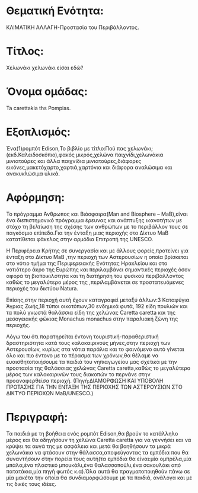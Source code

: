 # Θεματική Ενότητα:
ΚΛΙΜΑΤΙΚΗ ΑΛΛΑΓΗ-Προστασία του Περιβάλλοντος.
# Τίτλος:
Χελωνάκι χελωνάκι είσαι εδώ?
# Όνομα ομάδας:
Ta carettakia ths Pompias.
# Εξοπλισμός: 
Ένα(1)ρομπότ Edison,Το βιβλίο με τίτλο:Πού πας χελωνάκι;(εκδ.Καλειδοσκόπιο),φακός μικρός,χελώνα παιχνίδι,χελωνάκια μινιατούρες 
και άλλα παιχνίδια μινιατούρες,διάφορες εικόνες,μακετόχαρτο,χαρτιά,χαρτόνια και διάφορα αναλώσιμα και ανακυκλώσιμα υλικά.
# Αφόρμηση:
Το πρόγραμμα Άνθρωπος και Βιόσφαιρα(Man  and  Biosphere – MaB),είναι ένα διεπιστημονικό πρόγραμμα έρευνας και ανάπτυξης ικανοτήτων 
με στόχο τη βελτίωση της σχέσης των ανθρώπων με το περιβάλλον τους σε παγκόσμιο επίπεδο.Για την ένταξη μιας περιοχής στο Δίκτυο 
MaB κατατίθεται φάκελος στην αρμόδια Επιτροπή της UNESCO.

Η Περιφέρεια Κρήτης σε συνεργασία και με άλλους φορείς,προτείνει για ένταξη στο Δίκτυο MaB ,την περιοχή των Αστερουσίων η οποία
βρίσκεται στο νότιο τμήμα της Περιφερειακής Ενότητας Ηρακλείου και στο νοτιότερο άκρο της Ευρώπης και περιλαμβάνει σημαντικές 
περιοχές όσον αφορά τη βιοποικιλότητα και τη διατήρηση του φυσικού περιβάλλοντος καθώς το μεγαλύτερο μέρος της ,περιλαμβάνεται 
σε προστατευόμενες περιοχές του δικτύου Natura.

Επίσης,στην περιοχή αυτή έχουν καταγραφεί μεταξύ άλλων:3 Καταφύγια Άγριας Ζωής,18 τύποι οικοτόπων,30 ενδημικά φυτά, 192 είδη πουλιών
και τα πολύ γνωστά θαλάσσια είδη της χελώνας Caretta  caretta και της μεσογειακής φώκιας  Monachus  monachus στην
παραλιακή ζώνη της περιοχής.

Λόγω του ότι παρατηρείται έντονη τουριστική-παραθεριστική δραστηριότητα κατά τους καλοκαιρινούς μήνες,στην περιοχή των Αστερουσίων,
κυρίως στα νότια παράλια και το φαινόμενο αυτό γίνεται όλο και πιο έντονο με το πέρασμα των χρόνων,θα θέλαμε να ευαισθητοποιήσουμε 
τα παιδιά του νηπιαγωγείου μας σχετικά με την προστασία της θαλάσσιας  χελώνας  Caretta  caretta,καθώς το μεγαλύτερο μέρος των 
καλοκαιρινών τους διακοπών το περνάνε στην προαναφερθείσα περιοχή.
(Πηγή:ΔΙΑΜΟΡΦΩΣΗ ΚΑΙ ΥΠΟΒΟΛΗ ΠΡΟΤΑΣΗΣ ΓΙΑ ΤΗΝ ΕΝΤΑΞΗ ΤΗΣ ΠΕΡΙΟΧΗΣ ΤΩΝ ΑΣΤΕΡΟΥΣΙΩΝ ΣΤΟ ΔΙΚΤΥΟ ΠΕΡΙΟΧΩΝ MaB/UNESCO.)
# Περιγραφή:
Τα παιδιά με τη βοήθεια ενός ρομπότ Edison,θα βρούν το κατάλληλο μέρος και θα οδηγήσουν  τη χελώνα Caretta  caretta για να γεννήσει
και να κρύψει τα αυγά της με ασφάλεια  και μετά θα βοηθήσουν τα μικρά χελωνάκια να φτάσουν στην θάλασσα,αποφεύγοντας τα εμπόδια που
θα συναντήσουν στην πορεία τους αυτή(τα εμπόδια θα είναι:μία ομπρέλα,μία μπάλα,ένα πλαστικό μπουκάλι,ένα θαλασσοπούλι,ένα σακουλάκι
από πατατάκια,μία πηγή φωτός κ.α).Όλα αυτά θα πραγματοποιηθούν πάνω σε μία μακέτα την οποία θα συνδιαμορφώσουμε με τα παιδιά,
ανάλογα και με τις δικές τους ιδέες.

